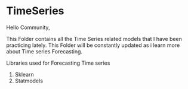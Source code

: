 # TimeSeries
Hello Community,

This Folder contains all the Time Series related models that I have been practicing lately. This Folder will be constantly updated as i learn more about Time series Forecasting.

Libraries used for Forecasting Time series 

1. Sklearn
2. Statmodels
